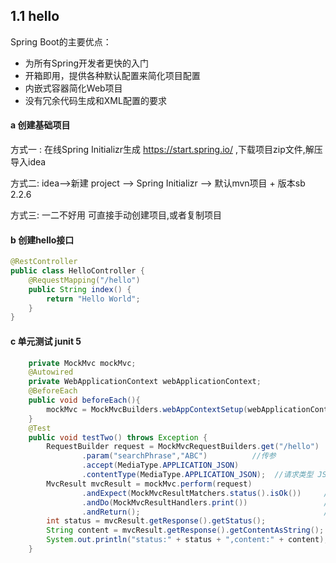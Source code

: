 ## 1.1 hello 

Spring Boot的主要优点：

- 为所有Spring开发者更快的入门
- 开箱即用，提供各种默认配置来简化项目配置
- 内嵌式容器简化Web项目
- 没有冗余代码生成和XML配置的要求

#### a 创建基础项目

方式一 : 在线Spring Initializr生成  https://start.spring.io/ ,下载项目zip文件,解压导入idea

方式二: idea-->新建 project --> Spring Initializr --> 默认mvn项目 + 版本sb 2.2.6

方式三: 一二不好用 可直接手动创建项目,或者复制项目

#### b 创建hello接口

```java
@RestController
public class HelloController {    
	@RequestMapping("/hello")    
	public String index() {       
		return "Hello World";    
	}
}
```

#### c 单元测试 junit 5

```java
	private MockMvc mockMvc;
	@Autowired
	private WebApplicationContext webApplicationContext;
	@BeforeEach
	public void beforeEach(){
		mockMvc = MockMvcBuilders.webAppContextSetup(webApplicationContext).build();
	}
	@Test
	public void testTwo() throws Exception {
		RequestBuilder request = MockMvcRequestBuilders.get("/hello")
				.param("searchPhrase","ABC")          //传参
				.accept(MediaType.APPLICATION_JSON)
				.contentType(MediaType.APPLICATION_JSON);  //请求类型 JSON
		MvcResult mvcResult = mockMvc.perform(request)
				.andExpect(MockMvcResultMatchers.status().isOk())     //期望的结果状态 200
				.andDo(MockMvcResultHandlers.print())                 //添加ResultHandler结果处理器，比如调试时 打印结果(print方法)到控制台
				.andReturn();                                         //返回验证成功后的MvcResult；用于自定义验证/下一步的异步处理；
		int status = mvcResult.getResponse().getStatus();                 //得到返回代码
		String content = mvcResult.getResponse().getContentAsString();    //得到返回结果
		System.out.println("status:" + status + ",content:" + content);
	}
```

